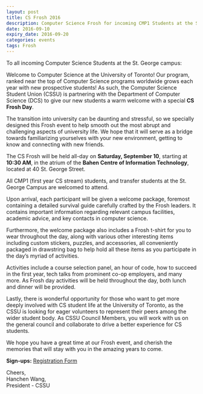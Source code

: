 ```yaml
---
layout: post
title: CS Frosh 2016
description: Computer Science Frosh for incoming CMP1 Students at the St. George campus
date: 2016-09-10
expiry_date: 2016-09-20
categories: events
tags: Frosh
---
```


To all incoming Computer Science Students at the St. George campus:

Welcome to Computer Science at the University of Toronto! Our program, ranked near the top of Computer Science programs worldwide grows each year with new prospective students! As such, the Computer Science Student Union (CSSU) is partnering with the Department of Computer Science (DCS) to give our new students a warm welcome with a special <b>CS Frosh Day</b>.

The transition into university can be daunting and stressful, so we specially designed this Frosh event to help smooth out the most abrupt and challenging aspects of university life. We hope that it will serve as a bridge towards familiarizing yourselves with your new environment, getting to know and connecting with new friends.

The CS Frosh will be held all-day on <b>Saturday, September 10</b>, starting at <b>10:30 AM</b>, in the atrium of the <b>Bahen Centre of Information Technology</b>, located at 40 St. George Street.

All CMP1 (first year CS stream) students, and transfer students at the St. George Campus are welcomed to attend.

Upon arrival, each participant will be given a welcome package, foremost containing a detailed survival guide carefully crafted by the Frosh leaders. It contains important information regarding relevant campus facilities, academic advice, and key contacts in computer science.

Furthermore, the welcome package also includes a Frosh t-shirt for you to wear throughout the day, along with various other interesting items including custom stickers, puzzles, and accessories, all conveniently packaged in drawstring bag to help hold all these items as you participate in the day’s myriad of activities.

Activities include a course selection panel, an hour of code, how to succeed in the first year, tech talks from prominent co-op employers, and many more. As Frosh day activities will be held throughout the day, both lunch and dinner will be provided.

Lastly, there is wonderful opportunity for those who want to get more deeply involved with CS student life at the University of Toronto, as the CSSU is looking for eager volunteers to represent their peers among the wider student body. As CSSU Council Members, you will work with us on the general council and collaborate to drive a better experience for CS students.

We hope you have a great time at our Frosh event, and cherish the memories that will stay with you in the amazing years to come.

<b>Sign-ups:</b> <a href="/frosh_sign_ups"> Registration Form </a>

Cheers, <br>
Hanchen Wang, <br>
President - CSSU
